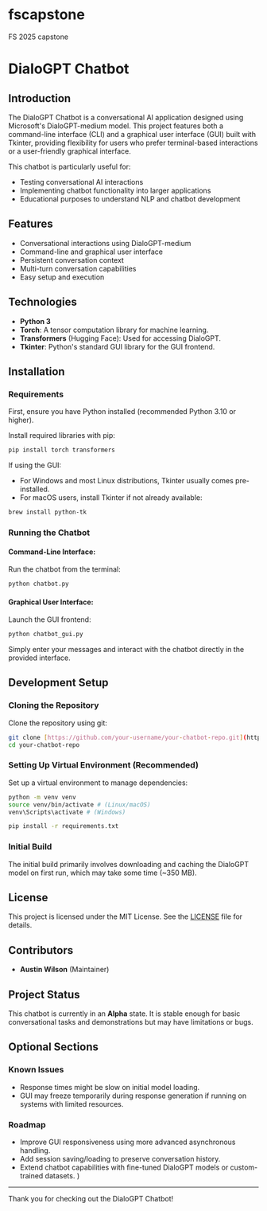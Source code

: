 # fscapstone
FS 2025 capstone


# DialoGPT Chatbot

## Introduction

The DialoGPT Chatbot is a conversational AI application designed using Microsoft's DialoGPT-medium model. This project features both a command-line interface (CLI) and a graphical user interface (GUI) built with Tkinter, providing flexibility for users who prefer terminal-based interactions or a user-friendly graphical interface.

This chatbot is particularly useful for:

* Testing conversational AI interactions
* Implementing chatbot functionality into larger applications
* Educational purposes to understand NLP and chatbot development

## Features

* Conversational interactions using DialoGPT-medium
* Command-line and graphical user interface
* Persistent conversation context
* Multi-turn conversation capabilities
* Easy setup and execution

## Technologies

* **Python 3**
* **Torch**: A tensor computation library for machine learning.
* **Transformers** (Hugging Face): Used for accessing DialoGPT.
* **Tkinter**: Python's standard GUI library for the GUI frontend.

## Installation

### Requirements

First, ensure you have Python installed (recommended Python 3.10 or higher).

Install required libraries with pip:

```bash
pip install torch transformers
```

If using the GUI:

* For Windows and most Linux distributions, Tkinter usually comes pre-installed.
* For macOS users, install Tkinter if not already available:

```bash
brew install python-tk
```

### Running the Chatbot

#### Command-Line Interface:

Run the chatbot from the terminal:

```bash
python chatbot.py
```

#### Graphical User Interface:

Launch the GUI frontend:

```bash
python chatbot_gui.py
```

Simply enter your messages and interact with the chatbot directly in the provided interface.

## Development Setup

### Cloning the Repository

Clone the repository using git:

```bash
git clone [https://github.com/your-username/your-chatbot-repo.git](https://github.com/Austinkthx/fscapstone)
cd your-chatbot-repo
```

### Setting Up Virtual Environment (Recommended)

Set up a virtual environment to manage dependencies:

```bash
python -m venv venv
source venv/bin/activate # (Linux/macOS)
venv\Scripts\activate # (Windows)

pip install -r requirements.txt
```

### Initial Build

The initial build primarily involves downloading and caching the DialoGPT model on first run, which may take some time (\~350 MB).

## License

This project is licensed under the MIT License. See the [LICENSE](LICENSE) file for details.

## Contributors

* **Austin Wilson** (Maintainer)

## Project Status

This chatbot is currently in an **Alpha** state. It is stable enough for basic conversational tasks and demonstrations but may have limitations or bugs.

## Optional Sections

### Known Issues

* Response times might be slow on initial model loading.
* GUI may freeze temporarily during response generation if running on systems with limited resources.

### Roadmap

* Improve GUI responsiveness using more advanced asynchronous handling.
* Add session saving/loading to preserve conversation history.
* Extend chatbot capabilities with fine-tuned DialoGPT models or custom-trained datasets.
)

---

Thank you for checking out the DialoGPT Chatbot!


